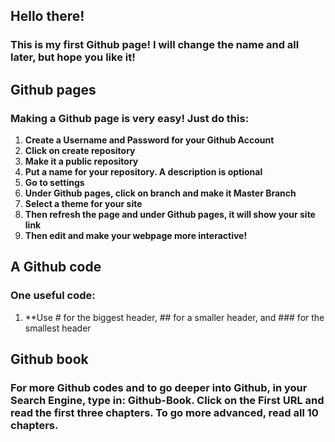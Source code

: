 ## Hello there!
### This is my first Github page! I will change the name and all later, but hope you like it!
## Github pages
### Making a Github page is very easy! Just do this:
1. **Create a Username and Password for your Github Account**
2. **Click on create repository**
3. **Make it a public repository**
4. **Put a name for your repository. A description is optional**
5. **Go to settings**
6. **Under Github pages, click on branch and make it Master Branch**
7. **Select a theme for your site**
8. **Then refresh the page and under Github pages, it will show your site link**
9. **Then edit and make your webpage more interactive!**
## A Github code
### One useful code:
1. **Use # for the biggest header, ## for a smaller header, and ### for the smallest header
## Github book
### For more Github codes and to go deeper into Github, in your Search Engine, type in: Github-Book. Click on the First URL and read the first three chapters. To go more advanced, read all 10 chapters.
